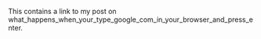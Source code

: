 This contains a link to my post on what_happens_when_your_type_google_com_in_your_browser_and_press_enter.
